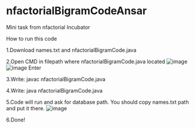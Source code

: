 # nfactorialBigramCodeAnsar
Mini task from nfactorial Incubator

How to run this code

1.Download names.txt and nfactorialBigramCode.java

2.Open CMD in filepath where nfactorialBigramCode.java located
![image](https://user-images.githubusercontent.com/90651802/236408977-779147cf-b260-42b5-b518-dd8bab633330.png)
![image](https://user-images.githubusercontent.com/90651802/236409068-91035983-49f2-4c50-a1cb-3916341cbf91.png)
Enter

3.Write: javac nfactorialBigramCode.java

4.Write: java nfactorialBigramCode.java

5.Code will run and ask for database path. You should copy names.txt path and put it there.
![image](https://user-images.githubusercontent.com/90651802/236408828-83b38cea-da2f-42d2-be4a-53fc1045c48a.png)


6.Done!
